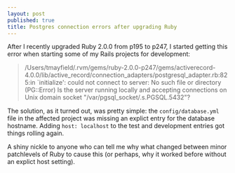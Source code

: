 ```yaml
---
layout: post
published: true
title: Postgres connection errors after upgrading Ruby
---
```


After I recently upgraded Ruby 2.0.0 from p195 to p247, I started getting this error when starting some of my Rails projects for development:

>/Users/tmayfield/.rvm/gems/ruby-2.0.0-p247/gems/activerecord-4.0.0/lib/active_record/connection_adapters/postgresql_adapter.rb:825:in `initialize': could not connect to server: No such file or directory (PG::Error)
Is the server running locally and accepting connections on Unix domain socket "/var/pgsql_socket/.s.PGSQL.5432"?


The solution, as it turned out, was pretty simple: the `config/database.yml` file in the affected project was missing an explict entry for the database hostname. Adding `host: localhost` to the test and development entries got things rolling again.

A shiny nickle to anyone who can tell me why what changed between minor patchlevels of Ruby to cause this (or perhaps, why it worked before without an explict host setting).